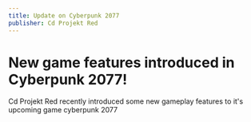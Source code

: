 ```yaml
---
title: Update on Cyberpunk 2077
publisher: Cd Projekt Red
---
```

# New game features introduced in Cyberpunk 2077!

Cd Projekt Red recently introduced some new gameplay features to it's upcoming game cyberpunk 2077